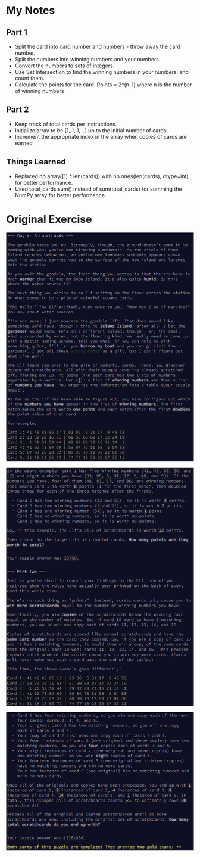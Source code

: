 # My Notes

## Part 1
* Split the card into card number and numbers - throw away the card number.
* Split the numbers into winning numbers and your numbers.
* Convert the numbers to sets of integers.
* Use Set Intersection to find the winning numbers in your numbers, and count them.
* Calculate the points for the card. Points = 2^(n-1) where n is the number of winning numbers

## Part 2
* Keep track of total cards per instructions.
* Initialize array to be [1, 1, 1, ..] up to the initial number of cards
* Increment the appropriate index in the array when copies of cards are earned

## Things Learned
* Replaced np.array([1] * len(cards)) with np.ones(len(cards), dtype=int) for better performance.
* Used total_cards.sum() instead of sum(total_cards) for summing the NumPy array for better performance.

# Original Exercise

![alt text](image.png)

![alt text](image-1.png)

![alt text](image-2.png)